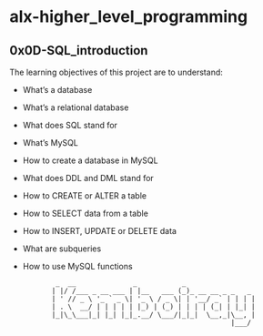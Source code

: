 # alx-higher_level_programming

## 0x0D-SQL_introduction
The learning objectives of this project are to understand:
  * What’s a database
  * What’s a relational database
  * What does SQL stand for
  * What’s MySQL
  * How to create a database in MySQL
  * What does DDL and DML stand for
  * How to CREATE or ALTER a table
  * How to SELECT data from a table
  * How to INSERT, UPDATE or DELETE data
  * What are subqueries
  * How to use MySQL functions

                _  __              _           _
               | |/ /___ _ __ ___ | |__   ___ (_)_ __ __ _ _   _
               | ' // _ \ '_ ` _ \| '_ \ / _ \| | '__/ _` | | | |
               | . \  __/ | | | | | |_) | (_) | | | | (_| | |_| |
               |_|\_\___|_| |_| |_|_.__/ \___/|_|_|  \__,_|\__, |
                                                           |___/

